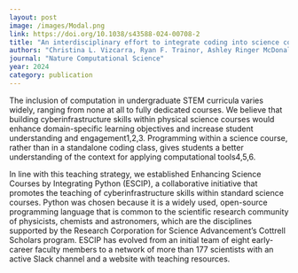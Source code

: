 ```yaml
---
layout: post
image: /images/Modal.png
link: https://doi.org/10.1038/s43588-024-00708-2 
title: "An interdisciplinary effort to integrate coding into science courses" 
authors: "Christina L. Vizcarra, Ryan F. Trainor, Ashley Ringer McDonald, Chris T. Richardson, Davit Potoyan, Jessica A. Nash, Britt Lundgren, Tyler Luchko, Glen M. Hocky, Jonathan J. Foley IV, Timothy J. Atherton & Grace Y. Stokes"
journal: "Nature Computational Science"
year: 2024
category: publication
---
```

The inclusion of computation in undergraduate STEM curricula varies widely, ranging from none at all to fully dedicated courses. We believe that building cyberinfrastructure skills within physical science courses would enhance domain-specific learning objectives and increase student understanding and engagement1,2,3. Programming within a science course, rather than in a standalone coding class, gives students a better understanding of the context for applying computational tools4,5,6.

In line with this teaching strategy, we established Enhancing Science Courses by Integrating Python (ESCIP), a collaborative initiative that promotes the teaching of cyberinfrastructure skills within standard science courses. Python was chosen because it is a widely used, open-source programming language that is common to the scientific research community of physicists, chemists and astronomers, which are the disciplines supported by the Research Corporation for Science Advancement’s Cottrell Scholars program. ESCIP has evolved from an initial team of eight early-career faculty members to a network of more than 177 scientists with an active Slack channel and a website with teaching resources.


